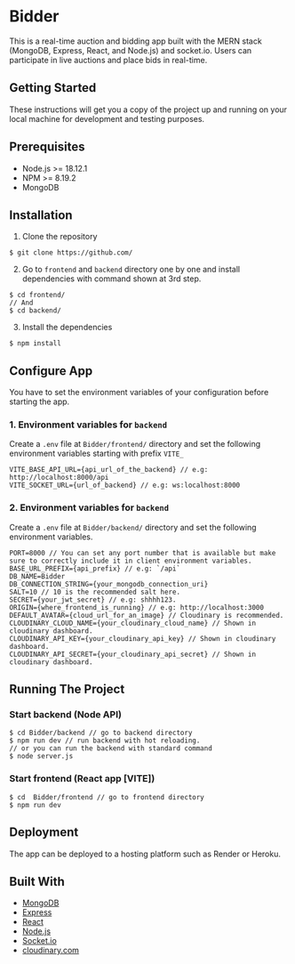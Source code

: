 # Bidder

This is a real-time auction and bidding app built with the MERN stack (MongoDB, Express, React, and Node.js) and socket.io. Users can participate in live auctions and place bids in real-time.

## Getting Started

These instructions will get you a copy of the project up and running on your local machine for development and testing purposes.

## Prerequisites

- Node.js >= 18.12.1
- NPM >= 8.19.2
- MongoDB

## Installation

  1. Clone the repository

    $ git clone https://github.com/

  2. Go to `frontend` and `backend` directory one by one and install dependencies with command shown at 3rd step.

    $ cd frontend/
    // And
    $ cd backend/


  3. Install the dependencies

    $ npm install

## Configure App

You have to set the environment variables of your configuration before starting the app.

### 1. Environment variables for `backend`

Create a `.env` file at `Bidder/frontend/` directory and set the following environment variables starting with prefix `VITE_`

    VITE_BASE_API_URL={api_url_of_the_backend} // e.g: http://localhost:8000/api
    VITE_SOCKET_URL={url_of_backend} // e.g: ws:localhost:8000

### 2. Environment variables for `backend`

Create a `.env` file at `Bidder/backend/` directory and set the following environment variables.

    PORT=8000 // You can set any port number that is available but make sure to correctly include it in client environment variables.
    BASE_URL_PREFIX={api_prefix} // e.g: `/api`
    DB_NAME=Bidder
    DB_CONNECTION_STRING={your_mongodb_connection_uri}
    SALT=10 // 10 is the recommended salt here.
    SECRET={your_jwt_secret} // e.g: shhhh123.
    ORIGIN={where_frontend_is_running} // e.g: http://localhost:3000
    DEFAULT_AVATAR={cloud_url_for_an_image} // Cloudinary is recommended.
    CLOUDINARY_CLOUD_NAME={your_cloudinary_cloud_name} // Shown in cloudinary dashboard.
    CLOUDINARY_API_KEY={your_cloudinary_api_key} // Shown in cloudinary dashboard.
    CLOUDINARY_API_SECRET={your_cloudinary_api_secret} // Shown in cloudinary dashboard.


## Running The Project
### Start backend (Node API)

    $ cd Bidder/backend // go to backend directory
    $ npm run dev // run backend with hot reloading.
    // or you can run the backend with standard command
    $ node server.js

### Start frontend (React app [VITE])

    $ cd  Bidder/frontend // go to frontend directory
    $ npm run dev

## Deployment

The app can be deployed to a hosting platform such as Render or Heroku.

## Built With

- [MongoDB](https://www.mongodb.com/)
- [Express](https://expressjs.com/)
- [React](https://reactjs.org/)
- [Node.js](https://nodejs.org/)
- [Socket.io](https://socket.io/)
- [cloudinary.com](https://cloudinary.com/)
